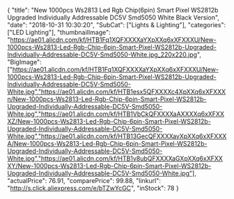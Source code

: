 {
	"title": "New 1000pcs Ws2813 Led Rgb Chip(6pin) Smart Pixel WS2812b Upgraded Individually Addressable DC5V Smd5050 White Black Version",
	"date": "2018-10-31 10:30:20",
	"SubCat": ["Lights & Lighting"],
	"categories": ["LED Lighting"],
	"thumbnailImage": "https://ae01.alicdn.com/kf/HTB1Fq1XQFXXXXaYXpXXq6xXFXXXU/New-1000pcs-Ws2813-Led-Rgb-Chip-6pin-Smart-Pixel-WS2812b-Upgraded-Individually-Addressable-DC5V-Smd5050-White.jpg_220x220.jpg",
	"BigImage": ["https://ae01.alicdn.com/kf/HTB1Fq1XQFXXXXaYXpXXq6xXFXXXU/New-1000pcs-Ws2813-Led-Rgb-Chip-6pin-Smart-Pixel-WS2812b-Upgraded-Individually-Addressable-DC5V-Smd5050-White.jpg","https://ae01.alicdn.com/kf/HTB1esx5QFXXXXc4XpXXq6xXFXXXn/New-1000pcs-Ws2813-Led-Rgb-Chip-6pin-Smart-Pixel-WS2812b-Upgraded-Individually-Addressable-DC5V-Smd5050-White.jpg","https://ae01.alicdn.com/kf/HTB1VbCkQFXXXXaAXXXXq6xXFXXXZ/New-1000pcs-Ws2813-Led-Rgb-Chip-6pin-Smart-Pixel-WS2812b-Upgraded-Individually-Addressable-DC5V-Smd5050-White.jpg","https://ae01.alicdn.com/kf/HTB13GecQFXXXXavXpXXq6xXFXXXA/New-1000pcs-Ws2813-Led-Rgb-Chip-6pin-Smart-Pixel-WS2812b-Upgraded-Individually-Addressable-DC5V-Smd5050-White.jpg","https://ae01.alicdn.com/kf/HTB1v8ubQFXXXXaGXpXXq6xXFXXXY/New-1000pcs-Ws2813-Led-Rgb-Chip-6pin-Smart-Pixel-WS2812b-Upgraded-Individually-Addressable-DC5V-Smd5050-White.jpg"],
	"actualPrice": 76.91,
	"comparePrice": 99.88,
	"linkurl": "http://s.click.aliexpress.com/e/bTZwYcGC",
	"inStock": 78
}
